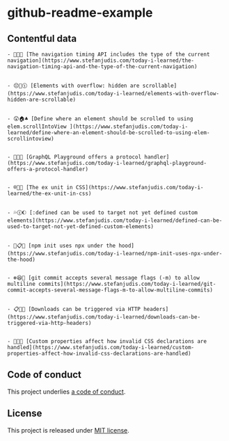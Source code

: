# github-readme-example

## Contentful data







<!-- CONTENTFUL_START -->

    - 📯🌼🎁 [The navigation timing API includes the type of the current navigation](https://www.stefanjudis.com/today-i-learned/the-navigation-timing-api-and-the-type-of-the-current-navigation)
  

    - 😔🐊🕦 [Elements with overflow: hidden are scrollable](https://www.stefanjudis.com/today-i-learned/elements-with-overflow-hidden-are-scrollable)
  

    - 😲🏠♣️ [Define where an element should be scrolled to using elem.scrollIntoView ](https://www.stefanjudis.com/today-i-learned/define-where-an-element-should-be-scrolled-to-using-elem-scrollintoview)
  

    - 💩😊🚤 [GraphQL Playground offers a protocol handler](https://www.stefanjudis.com/today-i-learned/graphql-playground-offers-a-protocol-handler)
  

    - ®🚻🐮 [The ex unit in CSS](https://www.stefanjudis.com/today-i-learned/the-ex-unit-in-css)
  

    - 💦🕧🌔 [:defined can be used to target not yet defined custom elements](https://www.stefanjudis.com/today-i-learned/defined-can-be-used-to-target-not-yet-defined-custom-elements)
  

    - 🐣📋👣 [npm init uses npx under the hood](https://www.stefanjudis.com/today-i-learned/npm-init-uses-npx-under-the-hood)
  

    - ❄️😆🔽 [git commit accepts several message flags (-m) to allow multiline commits](https://www.stefanjudis.com/today-i-learned/git-commit-accepts-several-message-flags-m-to-allow-multiline-commits)
  

    - 📋🌴🍃 [Downloads can be triggered via HTTP headers](https://www.stefanjudis.com/today-i-learned/downloads-can-be-triggered-via-http-headers)
  

    - 💟🚂👕 [Custom properties affect how invalid CSS declarations are handled](https://www.stefanjudis.com/today-i-learned/custom-properties-affect-how-invalid-css-declarations-are-handled)
  
<!-- CONTENTFUL_END -->
  
  
  
  
  
  

## Code of conduct

This project underlies [a code of conduct](./CODE-OF-CONDUCT.md).

## License

This project is released under [MIT license](./LICENSE).
